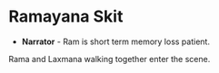 # Ramayana Skit
* **Narrator** - Ram is short term memory loss patient.

Rama and Laxmana walking together enter the scene.



